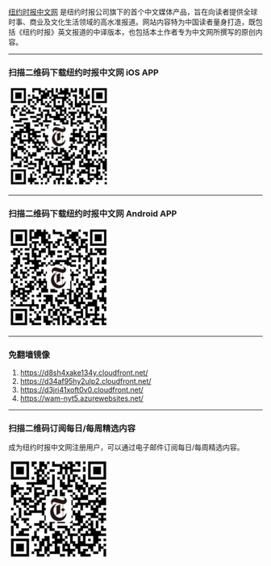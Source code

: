 [纽约时报中文网](http://cn.nytimes.com/) 是纽约时报公司旗下的首个中文媒体产品，旨在向读者提供全球时事、商业及文化生活领域的高水准报道。网站内容特为中国读者量身打造，既包括《纽约时报》英文报道的中译版本，也包括本土作者专为中文网所撰写的原创内容。

***

### 扫描二维码下载纽约时报中文网 iOS APP
<img src="https://raw.githubusercontent.com/chinanyt/apps/gh-pages/images/newsapp-iOS.png" alt="扫描二维码下载纽约时报中文网 iOS APP" width="200">

***

### 扫描二维码下载纽约时报中文网 Android APP
<img src="https://raw.githubusercontent.com/chinanyt/apps/gh-pages/images/android-latest.png" alt="扫描二维码下载纽约时报中文网 Android APP" width="200">

***

### 免翻墙镜像
  1. https://d8sh4xake134y.cloudfront.net/
  2. https://d34af95hy2ulp2.cloudfront.net/
  3. https://d3jri41xoft0v0.cloudfront.net/
  4. https://wam-nyt5.azurewebsites.net/

***

### 扫描二维码订阅每日/每周精选内容
成为纽约时报中文网注册用户，可以通过电子邮件订阅每日/每周精选内容。

<img src="https://raw.githubusercontent.com/chinanyt/apps/gh-pages/images/nytcn-registration.png" alt="扫描二维码订阅每日/每周精选内容" width="200">
